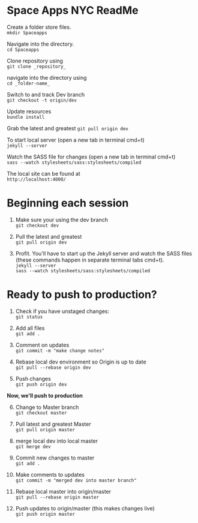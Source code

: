 Space Apps NYC ReadMe
===========

Create a folder store files.  
`mkdir Spaceapps`

Navigate into the directory.  
`cd Spaceapps`

Clone repository using  
`git clone _repository_`

navigate into the directory using  
`cd _folder-name_`

Switch to and track Dev branch  
`git checkout -t origin/dev`

Update resources  
`bundle install`
  
Grab the latest and greatest
`git pull origin dev`
  
To start local server (open a new tab in terminal cmd+t)  
`jekyll --server`
  
Watch the SASS file for changes (open a new tab in terminal cmd+t)  
`sass --watch stylesheets/sass:stylesheets/compiled`

The local site can be found at  
`http://localhost:4000/`
  


Beginning each session
===========
1. Make sure your using the dev branch  
`git checkout dev`

2. Pull the latest and greatest  
`git pull origin dev`
  
3. Profit. You'll have to start up the Jekyll server and watch the SASS files (these commands happen in separate terminal tabs cmd+t).  
`jekyll --server`  
`sass --watch stylesheets/sass:stylesheets/compiled`


Ready to push to production?
===========

1. Check if you have unstaged changes:  
`git status`
  
2. Add all files  
`git add .`
  
3. Comment on updates  
`git commit -m "make change notes"`
  
4. Rebase local dev environment so Origin is up to date  
`git pull --rebase origin dev`
  
5. Push changes  
`git push origin dev`
  
**Now, we'll push to production**

6. Change to Master branch  
`git checkout master`
  
7. Pull latest and greatest Master  
`git pull origin master`
  
8. merge local dev into local master  
`git merge dev`
  
9. Commit new changes to master  
`git add .`
  
10. Make comments to updates  
`git commit -m "merged dev into master branch"`
  
11. Rebase local master into origin/master   
`git pull --rebase origin master`
  
12. Push updates to origin/master (this makes changes live)  
`git push origin master`
  
  
  
  
  
  
  
  
  
  
  












  
